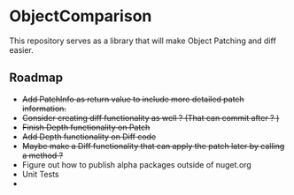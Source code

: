 # ObjectComparison
This repository serves as a library that will make Object Patching and diff easier.


## Roadmap

- ~~Add PatchInfo as return value to include more detailed patch information.~~
- ~~Consider creating diff functionality as well ? (That can commit after ? )~~
- ~~Finish Depth functionality on Patch~~
- ~~Add Depth functionality on Diff code~~
- ~~Maybe make a Diff functionality that can apply the patch later by calling a method ?~~ 
- Figure out how to publish alpha packages outside of nuget.org
- Unit Tests
- 


